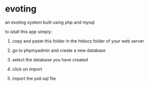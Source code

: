 evoting
=======

an evoting system built using php and mysql

to istall this app simply:
1) copy and paste this folder in the htdocs folder of your web server

2) go to phpmyadmin and create a new database
3) select the database you have created
4) click on import
5) import the poll.sql file
